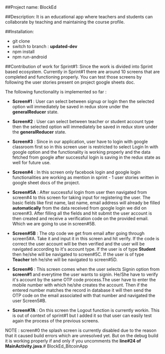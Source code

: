 ##Project name: BlockEd

##Description: It is an educational app where teachers and students can collaborate by teaching and maintaining the course profile. 

##Installation:
 - git clone <repo-url>
 - switch to branch : **updated-dev**
 - npm install
 - npm run-android

##Contribution of work for Sprint#1:
Since the work is divided into Sprint based ecosystem. Currently in Sprint#1 there are around 10 screens that are completed and functioning properly. You can test those screens by following the user stories present on project google sheets doc.

The following functionality is implemented so far : 

 - **Screen#1** : User can select between signup or login then the selected option will immediately be saved in redux store under the **generalReducer** state.

 - **Screen#2** : User can select between teacher or student account type then the selected option will immediately be saved in redux store under the **generalReducer** state.

 - **Screen#3** : Since in our application, user have to login with google classroom first so in this screen user is restricted to select Login In with google option and the functionality is working properly and the data fetched from google after successful login is saving in the redux state as well for future use.

 - **Screen#4** : In this screen only facebook login and google login functionalities are working as mention in sprint - 1 user stories written in google sheet docs of the project.

 - **Screen#5A** : After successful login from user then navigated from screen#4 to this screen for taking input for registering the user. The basic fields like first name, last name, email address will already be filled **automatically** from the data received from google login we did on screen#3. After filling all the fields and hit submit the user account is then created and receive a verification code on the provided email. Which we are going to use in screen#5B.

 - **Screen#5B** : The otp code we get from email after going through screen5#A. Take it and input it in this screen and hit verify. If the code is correct the user account will be then verified and the user will be navigated according to it's account type. If the user is of type **Student** then he/she will be navigated to screen#5C. If the user is of type **Teacher** teh he/she will be navigated to screen#5D.

 - **Screen#6** : This screen comes when the user selects Signin option from **screen#1** and everytime the user wants to signin. He/She have to verify it's account by the same OTP code process.The user have to enter the mobile number with which he/she creates the account. Then if the entered number matches the record in database it will then send the OTP code on the email associated with that number and navigated the user Screen5#B.

 - **Screen#7A** : On this screen the Logout function is currently workin. This is out of context of sprint#1 but I added it so that user can easily test again the process of the previous screens.

NOTE : screen#0 the splash screen is currently disabled due to the reason that it caused build errors which are unresolved yet. But on the debug build it is working properly if and only if you uncomments the **line#24 of MainActivity.java**.# BlockEd_BitcoinApp
